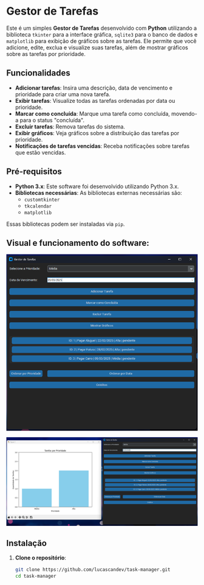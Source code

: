 # Gestor de Tarefas

Este é um simples **Gestor de Tarefas** desenvolvido com **Python** utilizando a biblioteca `tkinter` para a interface gráfica, `sqlite3` para o banco de dados e `matplotlib` para exibição de gráficos sobre as tarefas. Ele permite que você adicione, edite, exclua e visualize suas tarefas, além de mostrar gráficos sobre as tarefas por prioridade.

## Funcionalidades

- **Adicionar tarefas**: Insira uma descrição, data de vencimento e prioridade para criar uma nova tarefa.
- **Exibir tarefas**: Visualize todas as tarefas ordenadas por data ou prioridade.
- **Marcar como concluída**: Marque uma tarefa como concluída, movendo-a para o status "concluída".
- **Excluir tarefas**: Remova tarefas do sistema.
- **Exibir gráficos**: Veja gráficos sobre a distribuição das tarefas por prioridade.
- **Notificações de tarefas vencidas**: Receba notificações sobre tarefas que estão vencidas.

## Pré-requisitos

- **Python 3.x**: Este software foi desenvolvido utilizando Python 3.x.
- **Bibliotecas necessárias**: As bibliotecas externas necessárias são:
  - `customtkinter`
  - `tkcalendar`
  - `matplotlib`

Essas bibliotecas podem ser instaladas via `pip`.

## Visual e funcionamento do software:

<p align="center">
   <img src="https://github.com/lucascandev/task-manager-python/blob/main/assets/aplica%C3%A7%C3%A3o.png" alt="#01" width="600">
</p>

<p align="center">
   <img src="https://github.com/lucascandev/task-manager-python/blob/main/assets/aplica%C3%A7%C3%A3o2.png" alt="#01" width="600">
</p>

## Instalação

1. **Clone o repositório**:

   ```bash
   git clone https://github.com/lucascandev/task-manager.git
   cd task-manager
   ```
